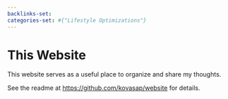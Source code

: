 ```yaml
---
backlinks-set: 
categories-set: #{"Lifestyle Optimizations"}
---
```

# This Website

This website serves as a useful place to organize and share my thoughts.

See the readme at https://github.com/kovasap/website for details.
